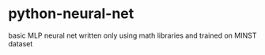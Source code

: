 # python-neural-net
 basic MLP neural net written only using math libraries and trained on MINST dataset

